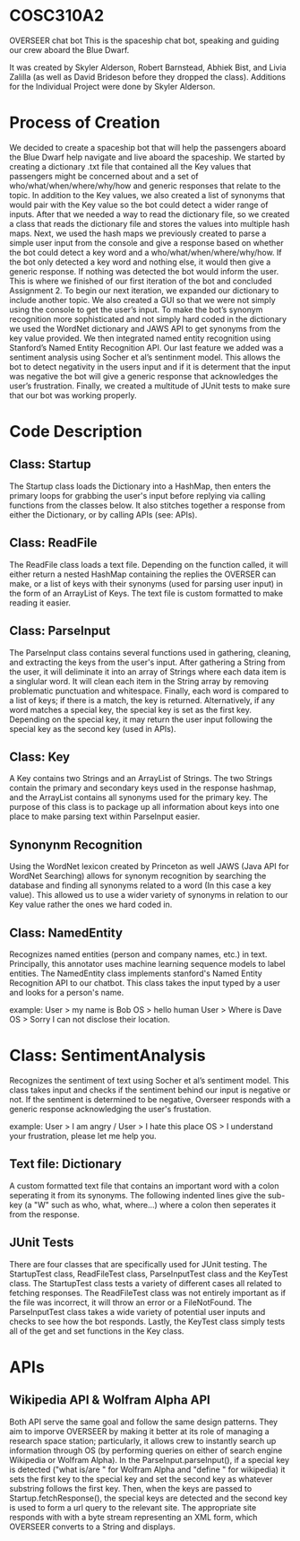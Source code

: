 # COSC310A2
OVERSEER chat bot 
This is the spaceship chat bot, speaking and guiding our crew aboard the Blue Dwarf.

It was created by Skyler Alderson, Robert Barnstead, Abhiek Bist, and Livia Zalilla (as well as David Brideson before they dropped the class).
Additions for the Individual Project were done by Skyler Alderson.

# Process of Creation
We decided to create a spaceship bot that will help the passengers aboard the Blue Dwarf help navigate and live aboard the spaceship. We started by creating a dictionary .txt file that contained all the Key values that passengers might be concerned about and a set of who/what/when/where/why/how and generic responses that relate to the topic. In addition to the Key values, we also created a list of synonyms that would pair with the Key value so the bot could detect a wider range of inputs. After that we needed a way to read the dictionary file, so we created a class that reads the dictionary file and stores the values into multiple hash maps. Next, we used the hash maps we previously created to parse a simple user input from the console and give a response based on whether the bot could detect a key word and a who/what/when/where/why/how. If the bot only detected a key word and nothing else, it would then give a generic response. If nothing was detected the bot would inform the user. This is where we finished of our first iteration of the bot and concluded Assignment 2. To begin our next iteration, we expanded our dictionary to include another topic. We also created a GUI so that we were not simply using the console to get the user’s input. To make the bot’s synonym recognition more sophisticated and not simply hard coded in the dictionary we used the WordNet dictionary and JAWS API to get synonyms from the key value provided. We then integrated named entity recognition using Stanford’s Named Entity Recognition API. Our last feature we added was a sentiment analysis using Socher et al’s sentinment model. This allows the bot to detect negativity in the users input and if it is determent that the input was negative the bot will give a generic response that acknowledges the user’s frustration. Finally, we created a multitude of JUnit tests to make sure that our bot was working properly.

# Code Description
## Class: Startup
The Startup class loads the Dictionary into a HashMap, then enters the primary loops for grabbing the user's input before replying via calling functions from the classes below. It also stitches together a response from either the Dictionary, or by calling APIs (see: APIs).


## Class: ReadFile
The ReadFile class loads a text file. Depending on the function called, it will either return a nested HashMap containing the replies the OVERSER can make, or a list of keys with their synonyms (used for parsing user input) in the form of an ArrayList of Keys. The text file is custom formatted to make reading it easier.


## Class: ParseInput
The ParseInput class contains several functions used in gathering, cleaning, and extracting the keys from the user's input. After gathering a String from the user, it will deliminate it into an array of Strings where each data item is a singlular word. It will clean each item in the String array by removing problematic punctuation and whitespace. Finally, each word is compared to a list of keys; if there is a match, the key is returned. Alternatively, if any word matches a special key, the special key is set as the first key. Depending on the special key, it may return the user input following the special key as the second key (used in APIs).


## Class: Key
A Key contains two Strings and an ArrayList of Strings. The two Strings contain the primary and secondary keys used in the response hashmap, and the ArrayList contains all synonyms used for the primary key. The purpose of this class is to package up all information about keys into one place to make parsing text within ParseInput easier.

## Synonynm Recognition
Using the WordNet lexicon created by Princeton as well JAWS (Java API for WordNet Searching) allows for synonym recognition by searching the database and finding all synonyms related to a word (In this case a key value). This allowed us to use a wider variety of synonyms in relation to our Key value rather the ones we hard coded in.

## Class: NamedEntity
Recognizes named entities (person and company names, etc.) in text. Principally, this annotator uses machine learning sequence models to label entities. The NamedEntity class implements stanford's Named Entity Recognition API to our chatbot. This class takes the input typed by a user and looks for a person's name.

example: User > my name is Bob
         OS > hello human
         User > Where is Dave
         OS > Sorry I can not disclose their location.


# Class: SentimentAnalysis
Recognizes the sentiment of text using Socher et al’s sentiment model. This class takes input and checks if the sentiment behind our input is negative or not. If the sentiment is determined to be negative, Overseer responds with a generic response acknowledging the user's frustation.

example: User > I am angry / User > I hate this place
         OS > I understand your frustration, please let me help you.
         

## Text file: Dictionary
A custom formatted text file that contains an important word with a colon seperating it from its synonyms. The following indented lines give the sub-key (a "W" such as who, what, where...) where a colon then seperates it from the response.


## JUnit Tests
There are four classes that are specifically used for JUnit testing. The StartupTest class, ReadFileTest class, ParseInputTest class and the KeyTest class. The StartupTest class tests a variety of different cases all related to fetching responses. The ReadFileTest class was not entirely important as if the file was incorrect, it will throw an error or a FileNotFound. The ParseInputTest class takes a wide variety of potential user inputs and checks to see how the bot responds. Lastly, the KeyTest class simply tests all of the get and set functions in the Key class.


# APIs
## Wikipedia API & Wolfram Alpha API
Both API serve the same goal and follow the same design patterns. They aim to imporve OVERSEER by making it better at its role of managing a research space station; particularly, it allows crew to instantly search up information through OS (by performing queries on either of search engine Wikipedia or Wolfram Alpha). In the ParseInput.parseInput(), if a special key is detected ("what is/are " for Wolfram Alpha and "define " for wikipedia) it sets the first key to the special key and set the second key as whatever substring follows the first key. Then, when the keys are passed to Startup.fetchResponse(), the special keys are detected and the second key is used to form a url query to the relevant site. The appropriate site responds with with a byte stream representing an XML form, which OVERSEER converts to a String and displays.
